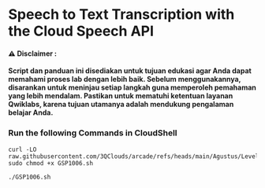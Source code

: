 #  Speech to Text Transcription with the Cloud Speech API


#### ⚠️ Disclaimer :
**Script dan panduan ini disediakan untuk tujuan edukasi agar Anda dapat memahami proses lab dengan lebih baik. Sebelum menggunakannya, disarankan untuk meninjau setiap langkah guna memperoleh pemahaman yang lebih mendalam. Pastikan untuk mematuhi ketentuan layanan Qwiklabs, karena tujuan utamanya adalah mendukung pengalaman belajar Anda.**

### Run the following Commands in CloudShell 

```
curl -LO raw.githubusercontent.com/3QClouds/arcade/refs/heads/main/Agustus/Level%201/Managing%20Vault%20Tokens/GSP1006.sh
sudo chmod +x GSP1006.sh

./GSP1006.sh
```